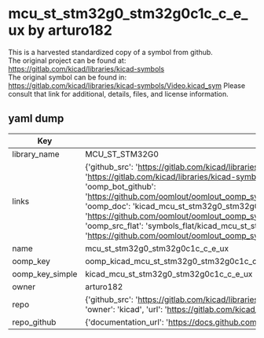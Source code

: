 # mcu_st_stm32g0_stm32g0c1c_c_e_ux by arturo182  
This is a harvested standardized copy of a symbol from github.  
The original project can be found at:  
https://gitlab.com/kicad/libraries/kicad-symbols  
The original symbol can be found in:
https://gitlab.com/kicad/libraries/kicad-symbols/Video.kicad_sym
Please consult that link for additional, details, files, and license information.  
## yaml dump  
| Key | Value |  
| --- | --- |  
| library_name | MCU_ST_STM32G0 |  
| links | {'github_src': 'https://gitlab.com/kicad/libraries/kicad-symbols/Video.kicad_sym', 'github_src_repo': 'https://gitlab.com/kicad/libraries/kicad-symbols', 'oomp_bot': 'kicad_mcu_st_stm32g0_stm32g0c1c_c_e_ux/working', 'oomp_bot_github': 'https://github.com/oomlout/oomlout_oomp_symbol_bot/tree/main/kicad_mcu_st_stm32g0_stm32g0c1c_c_e_ux/working', 'oomp_doc': 'kicad_mcu_st_stm32g0_stm32g0c1c_c_e_ux/working', 'oomp_doc_github': 'https://github.com/oomlout/oomlout_oomp_symbol_doc/tree/main/kicad_mcu_st_stm32g0_stm32g0c1c_c_e_ux/working', 'oomp_src_flat': 'symbols_flat/kicad_mcu_st_stm32g0_stm32g0c1c_c_e_ux/working', 'oomp_src_flat_github': 'https://github.com/oomlout/oomlout_oomp_symbol_src/tree/main/kicad_mcu_st_stm32g0_stm32g0c1c_c_e_ux/working'} |  
| name | mcu_st_stm32g0_stm32g0c1c_c_e_ux |  
| oomp_key | oomp_kicad_mcu_st_stm32g0_stm32g0c1c_c_e_ux |  
| oomp_key_simple | kicad_mcu_st_stm32g0_stm32g0c1c_c_e_ux |  
| owner | arturo182 |  
| repo | {'github_src': 'https://gitlab.com/kicad/libraries/kicad-symbols/Video.kicad_sym', 'name': 'libraries/kicad-symbols', 'owner': 'kicad', 'url': 'https://gitlab.com/kicad/libraries/kicad-symbols'} |  
| repo_github | {'documentation_url': 'https://docs.github.com/rest/repos/repos#get-a-repository', 'message': 'Not Found'} |  

